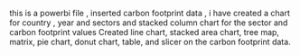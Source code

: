 this is a powerbi file , inserted carbon footprint data , i have created a chart for country , year and sectors and stacked column chart for the sector and carbon footprint values
Created line chart, stacked area chart, tree map, matrix, pie chart, donut chart, table, and slicer on the carbon footprint data.
